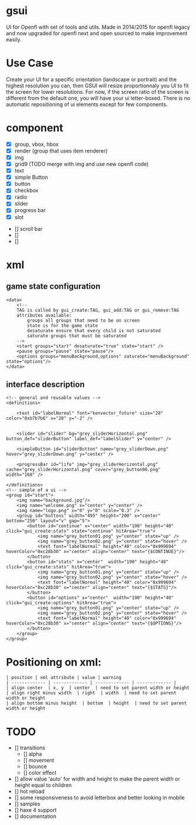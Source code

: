 # gsui
UI for Openfl with set of tools and utils.
Made in 2014/2015 for openfl legacy and now upgraded for openfl next and open sourced to make improvement easily.

# Use Case
Create your UI for a specific orientation (landscape or portrait) and the highest resolution you can, then GSUI will resize proportionnaly you UI to fit the screen for lower resolutions.
For now, if the screen ratio of the screen is different from the default one, you will have your ui letter-boxed.
There is no automatic repositioning of ui elements except for few components.

# component

- [x] group, vbox, hbox
- [x] render (group that uses item renderer)
- [x] img
- [x] grid9 (TODO merge with img and use new openfl code)
- [x] text
- [x] simple Button
- [x] button
- [x] checkbox
- [x] radio
- [x] slider
- [x] progress bar
- [x] slot
- [] scroll bar
- []
- []
 
# xml

## game state configuration

```
<data>
	<!-- 
	TAG is called by gui_create:TAG, gui_add:TAG or gui_remove:TAG
	attributes available:
		groups all groups that need to be on screen
		state is for the game state
		desaturate ensure that every child is not saturated
		saturate groups that must be saturated
	-->
	<start groups="start" desaturate="true" state="start" />
	<pause groups="pause" state="pause"/>
	<options groups="menuBackground,options" saturate="menuBackground" state="options"/>
</data>
```


## interface description

```
<!-- general and reusable values -->
<definitions>
	
	<text id="labelNormal" font="kenvector_future" size="28" color="0xb7b7b6" x="20" y="-2" />
	
	
	<slider id="slider" bg="grey_sliderHorizontal.png" button_def="sliderButton" label_def="labelSlider" y="center" />
	
	<simpleButton id="sliderButton" name="grey_sliderDown.png" hover="grey_sliderDown.png" y="center" />
	
	<progressBar id="life" img="grey_sliderHorizontal.png" cache="grey_sliderHorizontal.png" cover="grey_button06.png" width="168" />
	
</definitions>
<!-- sample of a ui -->
<group id="start">
	<img name="background.jpg"/>
	<img name="welcome.png" x="center" y="center" />
	<img name="logo.png" x="0" y="0" scale="0.3" />
	<group id="buttons" width="495" height="200" x="center" bottom="250" layout="v" gap="5">
		<button id="continue" x="center" width="190" height="40" click="gui_create:stats" state="continue" hitArea="true">
			<img name="grey_button01.png" y="center" state="up" />
			<img name="grey_button02.png" y="center" state="hover" />
			<text font="labelNormal" height="40" color="0x999694" hoverColor="0xc28b30" x="center" align="center" text="{$CONTINUE}"/>
		</button>
		<button id="stats" x="center"  width="190" height="40" click="gui_create:stats" hitArea="true">
			<img name="grey_button01.png" y="center" state="up" />
			<img name="grey_button02.png" y="center" state="hover" />
			<text font="labelNormal" height="40" color="0x999694" hoverColor="0xc28b30" x="center" align="center" text="{$STATS}"/>
		</button>
		<button id="options" x="center"  width="190" height="40" click="gui_create:options" hitArea="true">
			<img name="grey_button01.png" y="center" state="up" />
			<img name="grey_button02.png" y="center" state="hover" />
			<text font="labelNormal" height="40" color="0x999694" hoverColor="0xc28b30" x="center" align="center" text="{$OPTIONS}"/>
		</button>
	</group>
</group>
```

# Positioning on xml:
	
	| position | xml attribute | value | warning
	| ------------- | ------------- | ------------- | ------------- |
	| align center  | x, y  | center  | need to set parent width or height
	| align right minus width  | right  | width  | need to set parent width or height
	| align bottom minus height  | bottom  | height  | need to set parent width or height
	
	
# TODO
- [] transitions
	- [] alpha
	- [] movement
	- [] bounce
	- [] color effect
- [] allow value 'auto' for width and height to make the parent width or height equal to children
- [] hot reload
- [] some responsiveness to avoid letterbox and better looking in mobile
- [] samples
- [] haxe 4 support
- [] documentation


